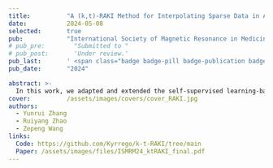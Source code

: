```yaml
---
title:          "A (k,t)-RAKI Method for Interpolating Sparse Data in Accelerated MRSI Acquisitions"
date:           2024-05-08
selected:       true
pub:            "International Society of Magnetic Resonance in Medicine (ISMRM)"
# pub_pre:        "Submitted to "
# pub_post:       'Under review.'
pub_last:       ' <span class="badge badge-pill badge-publication badge-success">Power Pitch</span>'
pub_date:       "2024"

abstract: >-
  In this work, we adapted and extended the self-supervised learning-based RAKI method by incorporating the FID dimension into a 3D, complex-valued convolutional network, for MRSI reconstruction. We improved the design by training a single network to handle multi-coil data simultaneously instead of the coil-by-coil interpolation in the original RAKI method. We demonstrate reduced aliasing by the proposed method and consequently improved spatiospectral processing results, using in vivo 1H-MRSI data.
cover:          /assets/images/covers/cover_RAKI.jpg
authors:
  - Yunrui Zhang
  - Ruiyang Zhao
  - Zepeng Wang
links:
  Code: https://github.com/Kyrrego/k-t-RAKI/tree/main
  Paper: /assets/images/files/ISMRM24_ktRAKI_final.pdf
---
```

